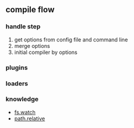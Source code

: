 ## compile flow

### handle step

1. get options from config file and command line
2. merge options
3. initial compiler by options

### plugins

### loaders

### knowledge

* [fs.watch](https://nodejs.org/dist/latest-v16.x/docs/api/fs.html#fswatchfilename-options-listener)
* [path.relative](https://nodejs.org/dist/latest-v16.x/docs/api/path.html#pathrelativefrom-to)

